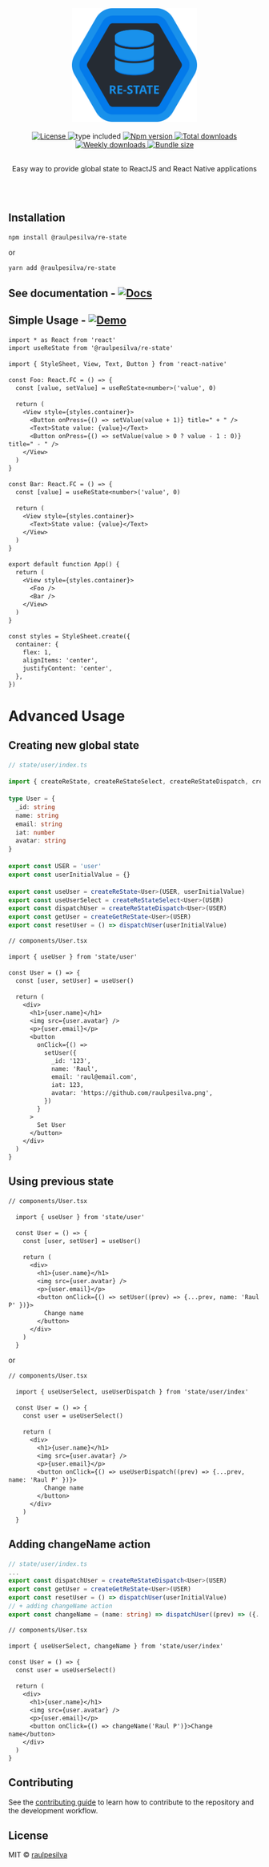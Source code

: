 <div align="center">
  <img alt="re-state" width="250" src="assets/logo.svg" />
  <br/>
  <br/>
  <a href="https://github.com/raulpesilva/re-state/blob/master/LICENSE">
    <img alt="License" src="https://badgen.net/npm/license/@raulpesilva/re-state?color=blue" />
  </a>
    <img alt="type included" src="https://badgen.net/npm/types/@raulpesilva/re-state?color=blue" />
  <a href="https://www.npmjs.com/package/@raulpesilva/re-state">
    <img alt="Npm version" src="https://badgen.net/npm/v/@raulpesilva/re-state?color=blue" />
  </a>
  <a href="https://www.npmjs.com/package/@raulpesilva/re-state">
    <img alt="Total downloads" src="https://badgen.net/npm/dt/@raulpesilva/re-state?color=blue" />
  </a>
  <a href="https://www.npmjs.com/package/@raulpesilva/re-state">
    <img alt="Weekly downloads" src="https://badgen.net/npm/dw/@raulpesilva/re-state?color=blue" />
  </a>
  <a href="https://www.npmjs.com/package/@raulpesilva/re-state">
    <img alt="Bundle size" src="https://img.shields.io/bundlephobia/min/@raulpesilva/re-state" />
  </a>
  <br/>
  <br/>
  <p>Easy way to provide global state to ReactJS and React Native applications</p>
  <br/>
  <br/>

</div>

## Installation

```sh
npm install @raulpesilva/re-state
```

or

```sh
yarn add @raulpesilva/re-state
```

## See documentation - [![Docs](https://badgen.net/badge/Docs/latest/black)](https://restate.vercel.app/)

## Simple Usage - [![Demo](https://badgen.net/badge/Demo/CodeSandbox/black)](https://codesandbox.io/s/basic-usage-re-state-86l06?file=/src/App.js)

```tsx
import * as React from 'react'
import useReState from '@raulpesilva/re-state'

import { StyleSheet, View, Text, Button } from 'react-native'

const Foo: React.FC = () => {
  const [value, setValue] = useReState<number>('value', 0)

  return (
    <View style={styles.container}>
      <Button onPress={() => setValue(value + 1)} title=" + " />
      <Text>State value: {value}</Text>
      <Button onPress={() => setValue(value > 0 ? value - 1 : 0)} title=" - " />
    </View>
  )
}

const Bar: React.FC = () => {
  const [value] = useReState<number>('value', 0)

  return (
    <View style={styles.container}>
      <Text>State value: {value}</Text>
    </View>
  )
}

export default function App() {
  return (
    <View style={styles.container}>
      <Foo />
      <Bar />
    </View>
  )
}

const styles = StyleSheet.create({
  container: {
    flex: 1,
    alignItems: 'center',
    justifyContent: 'center',
  },
})
```

# Advanced Usage

## Creating new global state

```ts
// state/user/index.ts

import { createReState, createReStateSelect, createReStateDispatch, createGetReState } from '@raulpesilva/re-state'

type User = {
  _id: string
  name: string
  email: string
  iat: number
  avatar: string
}

export const USER = 'user'
export const userInitialValue = {}

export const useUser = createReState<User>(USER, userInitialValue)
export const useUserSelect = createReStateSelect<User>(USER)
export const dispatchUser = createReStateDispatch<User>(USER)
export const getUser = createGetReState<User>(USER)
export const resetUser = () => dispatchUser(userInitialValue)
```

```tsx
// components/User.tsx

import { useUser } from 'state/user'

const User = () => {
  const [user, setUser] = useUser()

  return (
    <div>
      <h1>{user.name}</h1>
      <img src={user.avatar} />
      <p>{user.email}</p>
      <button
        onClick={() =>
          setUser({
            _id: '123',
            name: 'Raul',
            email: 'raul@email.com',
            iat: 123,
            avatar: 'https://github.com/raulpesilva.png',
          })
        }
      >
        Set User
      </button>
    </div>
  )
}
```

## Using previous state

```tsx
// components/User.tsx

  import { useUser } from 'state/user'

  const User = () => {
    const [user, setUser] = useUser()

    return (
      <div>
        <h1>{user.name}</h1>
        <img src={user.avatar} />
        <p>{user.email}</p>
        <button onClick={() => setUser((prev) => {...prev, name: 'Raul P' })}>
          Change name
        </button>
      </div>
    )
  }

```

or

```tsx
// components/User.tsx

  import { useUserSelect, useUserDispatch } from 'state/user/index'

  const User = () => {
    const user = useUserSelect()

    return (
      <div>
        <h1>{user.name}</h1>
        <img src={user.avatar} />
        <p>{user.email}</p>
        <button onClick={() => useUserDispatch((prev) => {...prev, name: 'Raul P' })}>
          Change name
        </button>
      </div>
    )
  }

```

## Adding changeName action

```ts
// state/user/index.ts
...
export const dispatchUser = createReStateDispatch<User>(USER)
export const getUser = createGetReState<User>(USER)
export const resetUser = () => dispatchUser(userInitialValue)
// + adding changeName action
export const changeName = (name: string) => dispatchUser((prev) => ({...prev, name}))

```

```tsx
// components/User.tsx

import { useUserSelect, changeName } from 'state/user/index'

const User = () => {
  const user = useUserSelect()

  return (
    <div>
      <h1>{user.name}</h1>
      <img src={user.avatar} />
      <p>{user.email}</p>
      <button onClick={() => changeName('Raul P')}>Change name</button>
    </div>
  )
}
```

## Contributing

See the [contributing guide](CONTRIBUTING.md) to learn how to contribute to the repository and the development workflow.

## License

MIT © [raulpesilva](https://github.com/raulpesilva)
